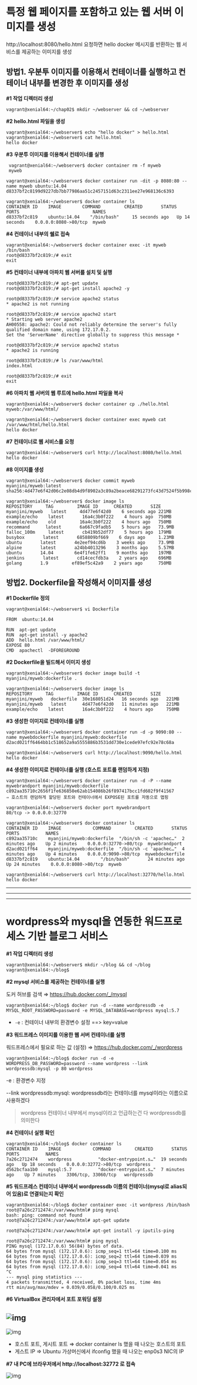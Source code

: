 # 특정 웹 페이지를 포함하고 있는 웹 서버 이미지를 생성

http://localhost:8080/hello.html 요청하면 hello docker 메시지를 반환하는 웹 서비스를 제공하는 이미지를 생성



## **방법1. 우분투 이미지를 이용해서 컨테이너를 실행하고 컨테이너 내부를 변경한 후 이미지를 생성**

**#1 작업 디렉터리 생성**

```
vagrant@xenial64:~/chap02$ mkdir ~/webserver && cd ~/webserver
```



**#2 hello.html 파일을 생성**

```
vagrant@xenial64:~/webserver$ echo "hello docker" > hello.html
vagrant@xenial64:~/webserver$ cat hello.html
hello docker
```



**#3 우분투 이미지를 이용해서 컨테이너를 실행**

```
 vagrant@xenial64:~/webserver$ docker container rm -f myweb
 myweb
 
vagrant@xenial64:~/webserver$ docker container run -dit -p 8080:80 --name myweb ubuntu:14.04
d8337bf2c8199d9227db7bb77986aa51c2457151d63c2311ee27e968136c6393

vagrant@xenial64:~/webserver$ docker container ls
CONTAINER ID    IMAGE        COMMAND         CREATED       STATUS       PORTS                            NAMES
d8337bf2c819    ubuntu:14.04    "/bin/bash"     15 seconds ago   Up 14 seconds    0.0.0.0:8080->80/tcp  myweb
```



**#4 컨테이너 내부의 쉘로 접속**

```
vagrant@xenial64:~/webserver$ docker container exec -it myweb /bin/bash
root@d8337bf2c819:/# exit
exit
```



**#5 컨테이너 내부에 아파치 웹 서버를 설치 및 실행**

```
root@d8337bf2c819:/# apt-get update
root@d8337bf2c819:/# apt-get install apache2 -y

root@d8337bf2c819:/# service apache2 status 
* apache2 is not running

root@d8337bf2c819:/# service apache2 start 
* Starting web server apache2                                      AH00558: apache2: Could not reliably determine the server's fully qualified domain name, using 172.17.0.2. 
Set the 'ServerName' directive globally to suppress this message *

root@d8337bf2c819:/# service apache2 status 
* apache2 is running

root@d8337bf2c819:/# ls /var/www/html
index.html

root@d8337bf2c819:/# exit
exit
```



**#6 아파치 웹 서버의 웹 루트에 hello.html 파일을 복사**

```
vagrant@xenial64:~/webserver$ docker container cp ./hello.html myweb:/var/www/html/

vagrant@xenial64:~/webserver$ docker container exec myweb cat /var/www/html/hello.html
hello docker
```



**#7 컨테이너로 웹 서비스를 요청**

```
vagrant@xenial64:~/webserver$ curl http://localhost:8080/hello.html
hello docker
```



**#8 이미지를 생성**

```
vagrant@xenial64:~/webserver$ docker commit myweb myanjini/myweb:latest
sha256:4d477e6f42d06c2e08db4d9f8902a3c89a2beace68291273fc43d7524f5b998c

vagrant@xenial64:~/webserver$ docker image ls
REPOSITORY     TAG         IMAGE ID      CREATED       SIZE
myanjini/myweb   latest     4d477e6f42d0    6 seconds ago 221MB
example/echo    latest       16a4c3b0f222    4 hours ago  750MB
example/echo    old         16a4c3b0f222    4 hours ago   750MB
recommand      latest       6a667c9fadb5    5 hours ago   73.9MB
falloc_100m     latest       cb419b52df77    5 hours ago  179MB
busybox       latest       6858809bf669    6 days ago     1.23MB
ubuntu       latest       4e2eef94cd6b    3 weeks ago     73.9MB
alpine       latest       a24bb4013296    3 months ago    5.57MB
ubuntu       14.04        6e4f1fe62ff1    9 months ago    197MB
jenkins       latest       cd14cecfdb3a    2 years ago    696MB
golang       1.9         ef89ef5c42a9    2 years ago      750MB
```



## 방법2. Dockerfile을 작성해서 이미지를 생성



**#1 Dockerfile 정의**

```
vagrant@xenial64:~/webserver$ vi Dockerfile
```

```
FROM  ubuntu:14.04

RUN  apt-get update
RUN  apt-get install -y apache2
ADD  hello.html /var/www/html/
EXPOSE 80
CMD  apachectl  -DFOREGROUND
```



**#2 Dockerfile을 빌드해서 이미지 생성**

```
vagrant@xenial64:~/webserver$ docker image build -t myanjini/myweb:dockerfile .

vagrant@xenial64:~/webserver$ docker image ls
REPOSITORY     TAG         IMAGE ID      CREATED       SIZE
myanjini/myweb   dockerfile  30e168051d24   16 seconds ago   221MB
myanjini/myweb   latest      4d477e6f42d0   11 minutes ago   221MB
example/echo    latest       16a4c3b0f222    4 hours ago     750MB
```



**#3 생성한 이미지로 컨테이너를 실행**

```
vagrant@xenial64:~/webserver$ docker container run -d -p 9090:80 --name mywebdockerfile myanjini/myweb:dockerfile
d2acd021ff6464bb1c518652a9a5555886b3531dd730e1cede97efc92e78c68a

vagrant@xenial64:~/webserver$ curl http://localhost:9090/hello.html
hello docker
```



**#4 생성한 이미지로 컨테이너를 실행 (호스트 포트를 랜덤하게 지정)**

```
vagrant@xenial64:~/webserver$ docker container run -d -P --name mywebrandport myanjini/myweb:dockerfile
c892aa35710c2656f1fe636850e62ab154086b26f897417bcc1fd602f9f41567
⇒ 호스트의 랜덤하게 할당된 포트와 컨테이너에서 EXPOSE된 포트를 자동으로 맵핑

vagrant@xenial64:~/webserver$ docker port mywebrandport
80/tcp -> 0.0.0.0:32770

vagrant@xenial64:~/webserver$ docker container ls
CONTAINER ID    IMAGE            COMMAND         CREATED       STATUS       PORTS          NAMES
c892aa35710c    myanjini/myweb:dockerfile  "/bin/sh -c 'apachec…"  2 minutes ago    Up 2 minutes    0.0.0.0:32770->80/tcp  mywebrandport   
d2acd021ff64    myanjini/myweb:dockerfile  "/bin/sh -c 'apachec…"  4 minutes ago    Up 4 minutes    0.0.0.0:9090->80/tcp  mywebdockerfile
d8337bf2c819    ubuntu:14.04        "/bin/bash"       24 minutes ago   Up 24 minutes    0.0.0.0:8080->80/tcp  myweb

vagrant@xenial64:~/webserver$ curl http://localhost:32770/hello.html
hello docker
```





---

---

---







# **wordpress와 mysql을 연동한 워드프로세스 기반 블로그 서비스**



**#1 작업 디렉터리 생성**

```
vagrant@xenial64:~/webserver$ mkdir ~/blog && cd ~/blog
vagrant@xenial64:~/blog$
```



**#2 mysql 서비스를 제공하는 컨테이너를 실행**

도커 허브를 검색 ⇒ https://hub.docker.com/_/mysql 

```
vagrant@xenial64:~/blog$ docker run -d --name wordpressdb -e MYSQL_ROOT_PASSWORD=password -e MYSQL_DATABASE=wordpress mysql:5.7 
```

- ``-e`` : 컨테이너 내부의 환경변수 설정    ==> key=value

  

**#3 워드프레스 이미지를 이용한 웹 서버 컨테이너를 실행**

워드프레스에서 필요로 하는 값 (설정) ⇒ https://hub.docker.com/_/wordpress

```
vagrant@xenial64:~/blog$ docker run -d -e WORDPRESS_DB_PASSWORD=password --name wordpress --link wordpressdb:mysql -p 80 wordpress
```

-e : 환경변수 지정

--link wordpressdb:mysql:  wordpressdb라는 컨테이너를 mysql이라는 이름으로 사용하겠다

> wordpress 컨테이너 내부에서 mysql이라고 언급하는건 다 wordpressdb를 의미한다



**#4 컨테이너 실행 확인**

```
vagrant@xenial64:~/blog$ docker container ls
CONTAINER ID    IMAGE            COMMAND         CREATED       STATUS       PORTS          NAMES
7a26c2712474    wordpress          "docker-entrypoint.s…"  19 seconds ago   Up 18 seconds    0.0.0.0:32772->80/tcp  wordpress
d562bcfaa1b0    mysql:5.7          "docker-entrypoint.s…"  7 minutes ago    Up 7 minutes    3306/tcp, 33060/tcp   wordpressdb
```



**#5 워드프레스 컨테이너 내부에서 wordpressdb 이름의 컨테이너(mysql로 alias되어 있음)로 연결되는지 확인**

```
vagrant@xenial64:~/blog$ docker container exec -it wordpress /bin/bash
root@7a26c2712474:/var/www/html# ping mysql
bash: ping: command not found
root@7a26c2712474:/var/www/html# apt-get update
		:
root@7a26c2712474:/var/www/html# apt-get install -y iputils-ping
		:
root@7a26c2712474:/var/www/html# ping mysql
PING mysql (172.17.0.6) 56(84) bytes of data.
64 bytes from mysql (172.17.0.6): icmp_seq=1 ttl=64 time=0.100 ms
64 bytes from mysql (172.17.0.6): icmp_seq=2 ttl=64 time=0.039 ms
64 bytes from mysql (172.17.0.6): icmp_seq=3 ttl=64 time=0.054 ms
64 bytes from mysql (172.17.0.6): icmp_seq=4 ttl=64 time=0.041 ms
^C
--- mysql ping statistics ---
4 packets transmitted, 4 received, 0% packet loss, time 4ms
rtt min/avg/max/mdev = 0.039/0.058/0.100/0.025 ms
```



**#6 VirtualBox 관리자에서 포트 포워딩 설정**

## ![img](https://lh4.googleusercontent.com/FNwXCPKOY1zMneNvjJgJkOH7WhTUjf-rWRH1mMjnBQHsz9vHCjWSh9O417AMIVmejxR4bkMtPFd7DCrwkjWde-sT3kVh6KmDs9QmhRXcMgv-rime6K6bEV_oNi01o4wmyMSSK3qW)

![img](https://lh3.googleusercontent.com/-6Y0gcdQ2ulj4XthneKbn_Ri4_purfrL7eXHfvZgyE0ERikAawTAnSGG_aBewqcEJLltxw8g9Yu5PJstWexDuks7YdWZjwJc_ZEyonNGRDGxiYNovsRrraAbQqiBNMWF1z6pp_Cq)

- 호스트 포트, 게시트 포트 ⇒ docker container ls 했을 때 나오는 호스트의 포트
- 게스트 IP ⇒ Ubuntu 가상머신에서 ifconfig 했을 때 나오는 enp0s3 NIC의 IP 



**#7 내 PC에 브라우저에서 http://localhost:32772 로 접속**

![img](https://lh6.googleusercontent.com/90-a8tGDZ6prvVpXMPhvkIJmH__Y_pQ43Bb70wTji5kq05Q3vto3Li8lbe0UReE06ARb7Ijki03t30_J7JMojSz99KkcWiZDd8WbnpIvNUrnmSmX7lubsGrP2I5igzCtfazXcJb1)

